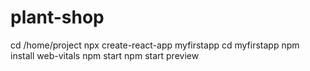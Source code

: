# plant-shop

cd /home/project
npx create-react-app myfirstapp
cd myfirstapp
npm install web-vitals
npm start
npm start preview
